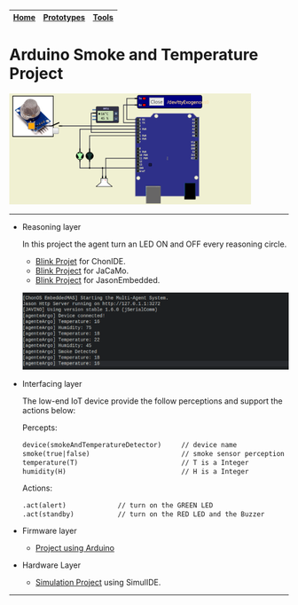 |[Home](../../)|[Prototypes](../)|[Tools](../../tools/)|
|--------------| ----------------|---------------------|

# Arduino Smoke and Temperature Project
![](files/images/smokeAndTemperatureDetection.png)

---
- Reasoning layer

    In this project the agent turn an LED ON and OFF every reasoning circle.

    - [Blink Projet](files/reasoning/chonIDE/smokeAndTempProject.chon) for ChonIDE.
    - [Blink Project](../../../../raw/main/prototypes/arduinoSmokeAndTemperatureDetection/files/reasoning/jacamoSmokeAndTemperature.zip) for JaCaMo.
    - [Blink Project](../../../../raw/main/prototypes/arduinoSmokeAndTemperatureDetection/files/reasoning/jasonEmbeddedSmokeAndTemperature.zip) for JasonEmbedded.

    ![](files/images/multiAgentSystem.png)

- Interfacing layer
    
    The low-end IoT device provide the follow perceptions and support the actions below: 

    
    Percepts:
    ```	
    device(smokeAndTemperatureDetector)     // device name
    smoke(true|false)                       // smoke sensor perception
    temperature(T)                          // T is a Integer
    humidity(H)                             // H is a Integer
    ```

    Actions:
    ```
    .act(alert)             // turn on the GREEN LED         
    .act(standby)           // turn on the RED LED and the Buzzer

    ```
- Firmware layer
    - [Project using Arduino](../../../../raw/main/prototypes/arduinoSmokeAndTemperatureDetection/files/firmware/arduinoSmokeAndTemperatureDetection.zip)

- Hardware Layer
    - [Simulation Project](../../../../raw/main/prototypes/arduinoSmokeAndTemperatureDetection/files/hardware/smokeAndTemperatureDetectionSimulation.zip) using SimulIDE.

---
